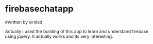 # firebasechatapp
#written by sirolad

Actually i used the building of this app to learn and understand firebase using jquery. It actually works and its very interesting.
